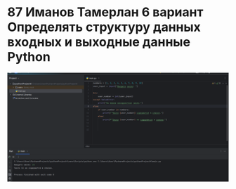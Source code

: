 # 87 Иманов Тамерлан 6 вариант Определять структуру данных входных и выходные данные Python
![screenshot](iu.png.png)
